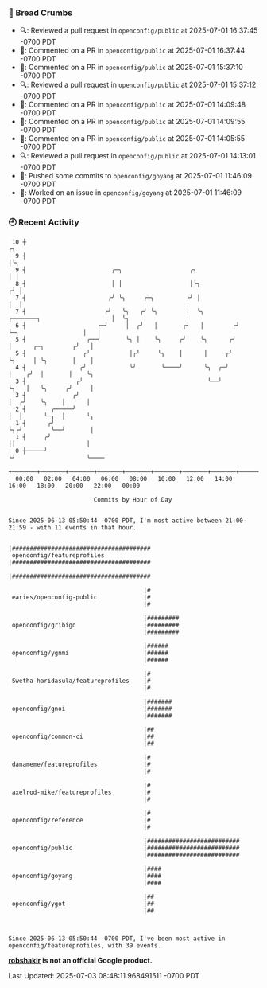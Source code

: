 ### 🍞 Bread Crumbs

 * 🔍: Reviewed a pull request in  `openconfig/public` at 2025-07-01 16:37:45 -0700 PDT
 * 💬: Commented on a PR in  `openconfig/public` at 2025-07-01 16:37:44 -0700 PDT
 * 💬: Commented on a PR in  `openconfig/public` at 2025-07-01 15:37:10 -0700 PDT
 * 🔍: Reviewed a pull request in  `openconfig/public` at 2025-07-01 15:37:12 -0700 PDT
 * 💬: Commented on a PR in  `openconfig/public` at 2025-07-01 14:09:48 -0700 PDT
 * 💬: Commented on a PR in  `openconfig/public` at 2025-07-01 14:09:55 -0700 PDT
 * 💬: Commented on a PR in  `openconfig/public` at 2025-07-01 14:05:55 -0700 PDT
 * 🔍: Reviewed a pull request in  `openconfig/public` at 2025-07-01 14:13:01 -0700 PDT
 * 🚢: Pushed some commits to `openconfig/goyang` at 2025-07-01 11:46:09 -0700 PDT
 * 👀: Worked on an issue in `openconfig/goyang` at 2025-07-01 11:46:09 -0700 PDT

### 🕘 Recent Activity
```
 10 ┼                                                                                         ╭╮
  9 ┤                                                                                         │╰╮
  9 ┤                        ╭─╮                   ╭╮                                         │ │
  8 ┤                        │ │                   │╰╮                                       ╭╯ │
  7 ┤                       ╭╯ ╰╮     ╭─╮         ╭╯ │                                       │  │
  7 ┤                      ╭╯   ╰╮   ╭╯ ╰╮        │  ╰╮         ╭───────╮                    │  ╰╮
  6 ┤                    ╭─╯     │  ╭╯   │       ╭╯   │        ╭╯       ╰─╮                  │   │
  5 ┤                 ╭──╯       ╰╮ │    ╰╮     ╭╯    ╰╮      ╭╯          │      ╭─╮        ╭╯   │
  5 ┤                ╭╯           │╭╯     ╰╮    │      │     ╭╯           ╰╮     │ ╰╮       │    │
  4 ┤               ╭╯            ╰╯       ╰────╯      ╰╮  ╭─╯             │    ╭╯  │       │    ╰╮
  3 ┤              ╭╯                                   ╰──╯               ╰╮   │   ╰╮     ╭╯     │
  3 ┤             ╭╯                                                        │  ╭╯    ╰╮    │      │
  2 ┤       ╭─────╯                                                         │  │      ╰─╮  │      ╰╮
  1 ┤      ╭╯                                                               ╰╮╭╯        ╰──╯       │
  1 ┤     ╭╯                                                                 ││                    │
  0 ┼─────╯                                                                  ╰╯                    ╰────
    +───────+───────+───────+───────+───────+───────+───────+───────+───────+───────+───────+───────+────
  00:00   02:00   04:00   06:00   08:00   10:00   12:00   14:00   16:00   18:00   20:00   22:00   00:00   

						Commits by Hour of Day


Since 2025-06-13 05:50:44 -0700 PDT, I'm most active between 21:00-21:59 - with 11 events in that hour.

```



```
                                      |#######################################
 openconfig/featureprofiles           |#######################################
                                      |#######################################

                                      |#
 earies/openconfig-public             |#
                                      |#

                                      |#########
 openconfig/gribigo                   |#########
                                      |#########

                                      |######
 openconfig/ygnmi                     |######
                                      |######

                                      |#
 Swetha-haridasula/featureprofiles    |#
                                      |#

                                      |#######
 openconfig/gnoi                      |#######
                                      |#######

                                      |##
 openconfig/common-ci                 |##
                                      |##

                                      |#
 danameme/featureprofiles             |#
                                      |#

                                      |#
 axelrod-mike/featureprofiles         |#
                                      |#

                                      |#
 openconfig/reference                 |#
                                      |#

                                      |##########################
 openconfig/public                    |##########################
                                      |##########################

                                      |####
 openconfig/goyang                    |####
                                      |####

                                      |##
 openconfig/ygot                      |##
                                      |##



Since 2025-06-13 05:50:44 -0700 PDT, I've been most active in openconfig/featureprofiles, with 39 events.

```
**[robshakir](mailto:robjs@google.com) is not an official Google product.**  


Last Updated: 2025-07-03 08:48:11.968491511 -0700 PDT
